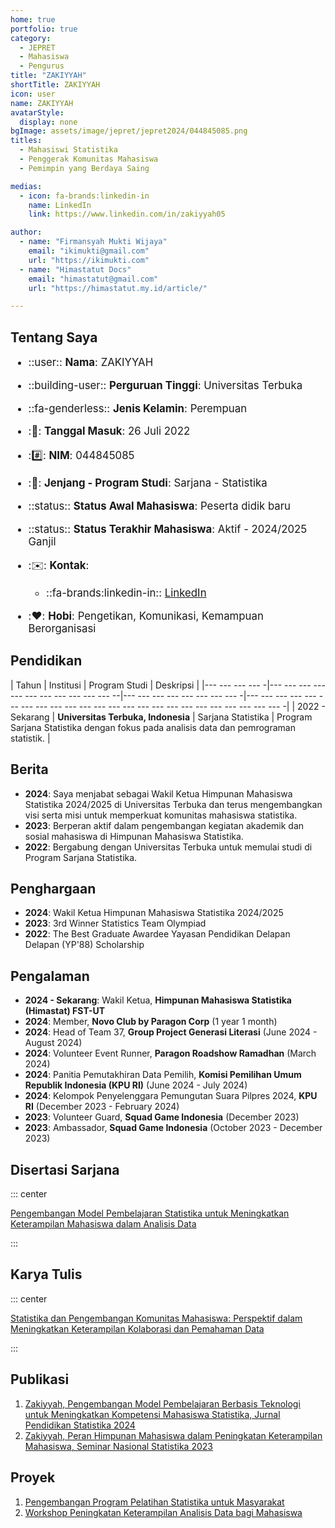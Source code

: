 ```yaml
--- 
home: true
portfolio: true
category:
  - JEPRET
  - Mahasiswa
  - Pengurus
title: "ZAKIYYAH"
shortTitle: ZAKIYYAH
icon: user
name: ZAKIYYAH
avatarStyle:
  display: none
bgImage: assets/image/jepret/jepret2024/044845085.png
titles:
  - Mahasiswi Statistika
  - Penggerak Komunitas Mahasiswa
  - Pemimpin yang Berdaya Saing

medias:
  - icon: fa-brands:linkedin-in
    name: LinkedIn
    link: https://www.linkedin.com/in/zakiyyah05

author:
  - name: "Firmansyah Mukti Wijaya"
    email: "ikimukti@gmail.com"
    url: "https://ikimukti.com"
  - name: "Himastatut Docs"
    email: "himastatut@gmail.com"
    url: "https://himastatut.my.id/article/"

--- 
```


## Tentang Saya

<div style="font-size: 1.2em">

- ::user:: **Nama**: ZAKIYYAH

- ::building-user:: **Perguruan Tinggi**: Universitas Terbuka

- ::fa-genderless:: **Jenis Kelamin**: Perempuan

- ::calendar:: **Tanggal Masuk**: 26 Juli 2022

- ::hash:: **NIM**: 044845085

- ::book:: **Jenjang - Program Studi**: Sarjana - Statistika

- ::status:: **Status Awal Mahasiswa**: Peserta didik baru

- ::status:: **Status Terakhir Mahasiswa**: Aktif - 2024/2025 Ganjil

- ::envelope:: **Kontak**:

  - ::fa-brands:linkedin-in:: [LinkedIn](https://www.linkedin.com/in/zakiyyah05)

- ::heart:: **Hobi**: Pengetikan, Komunikasi, Kemampuan Berorganisasi

</div>

## Pendidikan

| Tahun       | Institusi                        | Program Studi           | Deskripsi                                                               |
|--- --- --- --- -|--- --- --- --- --- --- --- --- --- --- --- --|--- --- --- --- --- --- --- --- -|--- --- --- --- --- --- --- --- --- --- --- --- --- --- --- --- --- --- --- --- --- --- --- --- -|
| 2022 - Sekarang | **Universitas Terbuka, Indonesia** | Sarjana Statistika       | Program Sarjana Statistika dengan fokus pada analisis data dan pemrograman statistik. |

## Berita

- **2024**: Saya menjabat sebagai Wakil Ketua Himpunan Mahasiswa Statistika 2024/2025 di Universitas Terbuka dan terus mengembangkan visi serta misi untuk memperkuat komunitas mahasiswa statistika.
- **2023**: Berperan aktif dalam pengembangan kegiatan akademik dan sosial mahasiswa di Himpunan Mahasiswa Statistika.
- **2022**: Bergabung dengan Universitas Terbuka untuk memulai studi di Program Sarjana Statistika.

## Penghargaan

- **2024**: Wakil Ketua Himpunan Mahasiswa Statistika 2024/2025
- **2023**: 3rd Winner Statistics Team Olympiad
- **2022**: The Best Graduate Awardee Yayasan Pendidikan Delapan Delapan (YP'88) Scholarship

## Pengalaman

- **2024 - Sekarang**: Wakil Ketua, **Himpunan Mahasiswa Statistika (Himastat) FST-UT**
- **2024**: Member, **Novo Club by Paragon Corp** (1 year 1 month)
- **2024**: Head of Team 37, **Group Project Generasi Literasi** (June 2024 - August 2024)
- **2024**: Volunteer Event Runner, **Paragon Roadshow Ramadhan** (March 2024)
- **2024**: Panitia Pemutakhiran Data Pemilih, **Komisi Pemilihan Umum Republik Indonesia (KPU RI)** (June 2024 - July 2024)
- **2024**: Kelompok Penyelenggara Pemungutan Suara Pilpres 2024, **KPU RI** (December 2023 - February 2024)
- **2023**: Volunteer Guard, **Squad Game Indonesia** (December 2023)
- **2023**: Ambassador, **Squad Game Indonesia** (October 2023 - December 2023)

## Disertasi Sarjana

::: center

[Pengembangan Model Pembelajaran Statistika untuk Meningkatkan Keterampilan Mahasiswa dalam Analisis Data](MHS044845085.md)

:::

## Karya Tulis

::: center

[Statistika dan Pengembangan Komunitas Mahasiswa: Perspektif dalam Meningkatkan Keterampilan Kolaborasi dan Pemahaman Data](MHS044845085.md)

:::

## Publikasi

1. [Zakiyyah, Pengembangan Model Pembelajaran Berbasis Teknologi untuk Meningkatkan Kompetensi Mahasiswa Statistika, Jurnal Pendidikan Statistika 2024](https://jurnalpendidikanstatistika.example.com)
2. [Zakiyyah, Peran Himpunan Mahasiswa dalam Peningkatan Keterampilan Mahasiswa, Seminar Nasional Statistika 2023](https://seminarnasionalstatistika.example.com)

## Proyek

1. [Pengembangan Program Pelatihan Statistika untuk Masyarakat](https://programpelatihanstatistika.example.com)
2. [Workshop Peningkatan Keterampilan Analisis Data bagi Mahasiswa](https://workshoppengembangan.example.com)


<GitContributors />
<GitChangelog />